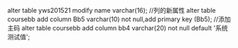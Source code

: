 alter table yws201521 modify name varchar(16);
//列的新属性
alter table coursebb add column Bb5 varchar(10) not null,add primary key (Bb5);
//添加主码
alter table coursebb add column bb4 varchar(20) not null default '系统测试值';

